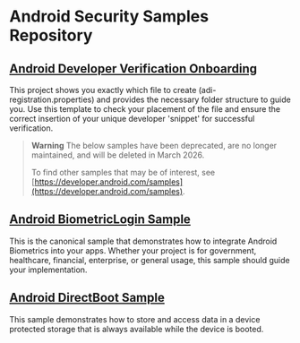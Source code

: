 Android Security Samples Repository
===================================

## [Android Developer Verification Onboarding](https://github.com/android/security-samples/tree/master/AndroidDeveloperVerificationOnboarding)

This project shows you exactly which file to create (adi-registration.properties) and provides the necessary folder structure to guide you. Use this template to check your placement of the file and ensure the correct insertion of your unique developer 'snippet' for successful verification.


> **Warning**
> The below samples have been deprecated, are no longer maintained, and will be deleted in March 2026. 
> 
> To find other samples that may be of interest, see [https://developer.android.com/samples](https://developer.android.com/samples).

## [Android BiometricLogin Sample](https://github.com/android/security-samples/tree/master/BiometricLoginKotlin)

This is the canonical sample that demonstrates how to integrate Android Biometrics into your apps.
Whether your project is for government, healthcare, financial, enterprise, or general usage, this
sample should guide your implementation.

## [Android DirectBoot Sample](https://github.com/android/security-samples/tree/master/DirectBoot)

This sample demonstrates how to store and access data in a device protected
storage that is always available while the device is booted.
